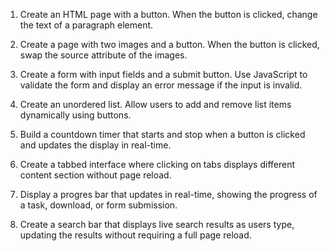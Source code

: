 1. Create an HTML page with a button. When the button is clicked, change the text of a paragraph element.

2. Create a page with two images and a button. When the button is clicked, swap the source attribute of the images.

3. Create a form with input fields and a submit button. Use JavaScript to validate the form and display an error message if the input is invalid.

4. Create an unordered list. Allow users to add and remove list items dynamically using buttons.

5. Build a countdown timer that starts and stop when a button is clicked and updates the display in real-time.

6. Create a tabbed interface where clicking on tabs displays different content section without page reload.

7. Display a progres bar that updates in real-time, showing the progress of a task, download, or form submission.

8. Create a search bar that displays live search results as users type, updating the results without requiring a full page reload.














